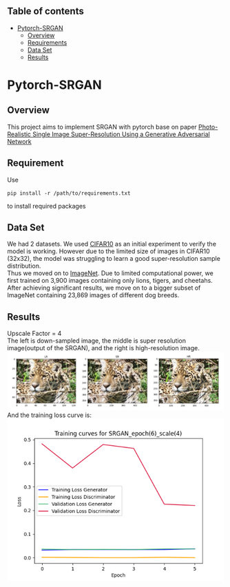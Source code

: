 ## Table of contents
- [Pytorch-SRGAN](#Pytorch-SRGAN)
  - [Overview](#Overview)
  - [Requirements](#Requirements)
  - [Data Set](#Data-Set)
  - [Results](#Results)


# Pytorch-SRGAN
## Overview
This project aims to implement SRGAN with pytorch base on paper 
[Photo-Realistic Single Image Super-Resolution Using a Generative Adversarial Network](https://arxiv.org/abs/1609.04802v5)

## Requirement
  Use
  ```
  pip install -r /path/to/requirements.txt
  ```
  to install required packages

## Data Set
  We had 2 datasets. We used [CIFAR10](https://www.cs.toronto.edu/~kriz/cifar.html) as an initial experiment to verify the model is working. However due to the limited size of images in CIFAR10 (32x32), the model was struggling to learn a good super-resolution sample distribution. \
  Thus we moved on to [ImageNet](https://image-net.org/download.php). Due to limited computational power, we first trained on 3,900 images containing only lions, tigers, and cheetahs. After achieving significant results, we move on to a bigger subset of ImageNet containing 23,869 images of different dog breeds.

## Results
Upscale Factor = 4 \
The left is down-sampled image, the middle is super resolution image(output of the SRGAN), and the right is high-resolution image. \
![Generated_images](https://github.com/Akettle44/SRGAN-PyTorch/blob/Update-readme/figures/full_feat.jpg?raw=true) \
And the training loss curve is: \
![loss](https://github.com/Akettle44/SRGAN-PyTorch/blob/Update-readme/figures/feat_loss_epoch(6)_graph.png?raw=true)
